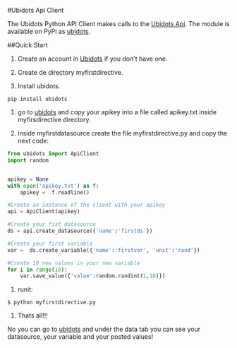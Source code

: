 #Ubidots Api Client

The Ubidots Python API Client makes calls to the [Ubidots Api](http://app.ubidots.com/api/).  The module is available on PyPi as [ubidots](http://pypi.python.org/pypi/ubidots/).


##Quick Start

1. Create an account in [Ubidots](http://ubidots.com) if you don't have one.

1. Create de directory myfirstdirective.

1. Install ubidots.

``
pip install ubidots
``


1. go to [ubidots](http://app.ubidots.com/userdata/api/) and copy your apikey into a file called apikey.txt inside myfirsdirective directory.

1. inside myfirstdatasource create the file myfirstdirective.py and copy the next code:

```python
from ubidots import ApiClient
import random


apikey = None
with open('apikey.txt') as f:
	apikey =  f.readline()

#Create an instance of the client with your apikey
api = ApiClient(apikey)

#Create your fist datasource
ds = api.create_datasource({'name':'firstds'})

#Create your first variable
var =  ds.create_variable({'name':'firstvar', 'unit':'rand'})

#Create 10 new values in your new variable
for i in range(10):
	var.save_value({'value':random.randint(1,10)})
```
1. runit:
```shell
$ python myfirstdirective.py
```

1. Thats all!!!

No you can go to [ubidots](http://app.ubidots.com) and under the data tab you can see your datasource, your variable and your posted values!
